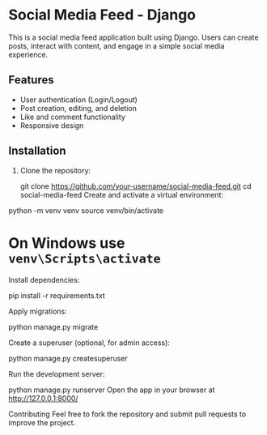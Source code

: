 # Social Media Feed - Django

This is a social media feed application built using Django. Users can create posts, interact with content, and engage in a simple social media experience.

## Features
- User authentication (Login/Logout)
- Post creation, editing, and deletion
- Like and comment functionality
- Responsive design

## Installation

1. Clone the repository:
   
   git clone https://github.com/your-username/social-media-feed.git
   cd social-media-feed
Create and activate a virtual environment:

python -m venv venv
source venv/bin/activate 
# On Windows use `venv\Scripts\activate`


Install dependencies:

pip install -r requirements.txt


Apply migrations:

python manage.py migrate


Create a superuser (optional, for admin access):

python manage.py createsuperuser


Run the development server:

python manage.py runserver
Open the app in your browser at http://127.0.0.1:8000/

Contributing
Feel free to fork the repository and submit pull requests to improve the project.


